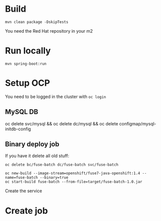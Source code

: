 # Build

```mvn clean package -DskipTests```

You need the Red Hat repository in your m2


# Run locally

```mvn spring-boot:run```

# Setup OCP

You need to be logged in the cluster with ```oc login```

## MySQL DB

oc delete svc/mysql  && oc delete dc/mysql  && oc delete configmap/mysql-initdb-config


## Binary deploy job

If you have it delete all old stuff:

```
oc delete bc/fuse-batch dc/fuse-batch svc/fuse-batch
```

```
oc new-build --image-stream=openshift/fuse7-java-openshift:1.4 --name=fuse-batch --binary=true
oc start-build fuse-batch --from-file=target/fuse-batch-1.0.jar
```

Create the service


# Create job
